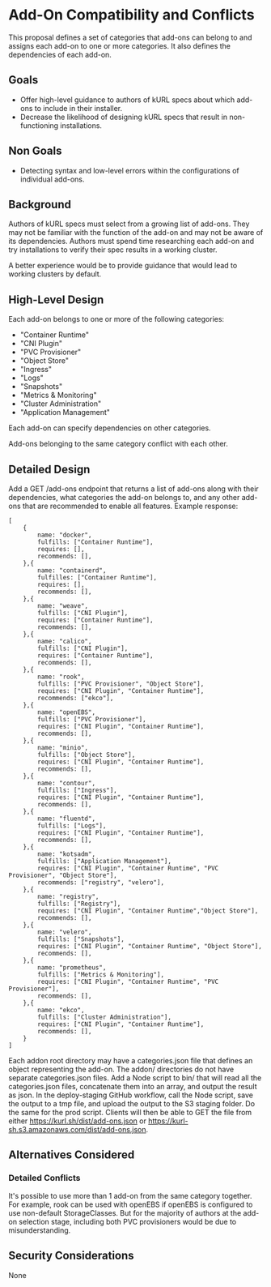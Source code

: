 # Add-On Compatibility and Conflicts

This proposal defines a set of categories that add-ons can belong to and assigns each add-on to one or more categories.
It also defines the dependencies of each add-on.

## Goals

- Offer high-level guidance to authors of kURL specs about which add-ons to include in their installer.
- Decrease the likelihood of designing kURL specs that result in non-functioning installations.

## Non Goals

- Detecting syntax and low-level errors within the configurations of individual add-ons.

## Background

Authors of kURL specs must select from a growing list of add-ons.
They may not be familiar with the function of the add-on and may not be aware of its dependencies.
Authors must spend time researching each add-on and try installations to verify their spec results in a working cluster.

A better experience would be to provide guidance that would lead to working clusters by default.

## High-Level Design

Each add-on belongs to one or more of the following categories:

- "Container Runtime"
- "CNI Plugin"
- "PVC Provisioner"
- "Object Store"
- "Ingress"
- "Logs"
- "Snapshots"
- "Metrics & Monitoring"
- "Cluster Administration"
- "Application Management"

Each add-on can specify dependencies on other categories.

Add-ons belonging to the same category conflict with each other.

## Detailed Design

Add a GET /add-ons endpoint that returns a list of add-ons along with their dependencies, what categories the add-on belongs to, and any other add-ons that are recommended to enable all features.
Example response:

```
[
	{
		name: "docker",
		fulfills: ["Container Runtime"],
		requires: [],
		recommends: [],
	},{
		name: "containerd",
		fulfilles: ["Container Runtime"],
		requires: [],
		recommends: [],
	},{
		name: "weave",
		fulfills: ["CNI Plugin"],
		requires: ["Container Runtime"],
		recommends: [],
	},{
		name: "calico",
		fulfills: ["CNI Plugin"],
		requires: ["Container Runtime"],
		recommends: [],
	},{
		name: "rook",
		fulfills: ["PVC Provisioner", "Object Store"],
		requires: ["CNI Plugin", "Container Runtime"],
		recommends: ["ekco"],
	},{
		name: "openEBS",
		fulfills: ["PVC Provisioner"],
		requires: ["CNI Plugin", "Container Runtime"],
		recommends: [],
	},{
		name: "minio",
		fulfills: ["Object Store"],
		requires: ["CNI Plugin", "Container Runtime"],
		recommends: [],
	},{
		name: "contour",
		fulfills: ["Ingress"],
		requires: ["CNI Plugin", "Container Runtime"],
		recommends: [],
	},{
		name: "fluentd",
		fulfills: ["Logs"],
		requires: ["CNI Plugin", "Container Runtime"],
		recommends: [],
	},{
		name: "kotsadm",
		fulfills: ["Application Management"],
		requires: ["CNI Plugin", "Container Runtime", "PVC Provisioner", "Object Store"],
		recommends: ["registry", "velero"],
	},{
		name: "registry",
		fulfills: ["Registry"],
		requires: ["CNI Plugin", "Container Runtime","Object Store"],
		recommends: [],
	},{
		name: "velero",
		fulfills: ["Snapshots"],
		requires: ["CNI Plugin", "Container Runtime", "Object Store"],
		recommends: [],
	},{
		name: "prometheus",
		fulfills: ["Metrics & Monitoring"],
		requires: ["CNI Plugin", "Container Runtime", "PVC Provisioner"],
		recommends: [],
	},{
		name: "ekco",
		fulfills: ["Cluster Administration"],
		requires: ["CNI Plugin", "Container Runtime"],
		recommends: [],
	}
]
```

Each addon root directory may have a categories.json file that defines an object representing the add-on.
The addon/<version> directories do not have separate categories.json files.
Add a Node script to bin/ that will read all the categories.json files, concatenate them into an array, and output the result as json.
In the deploy-staging GitHub workflow, call the Node script, save the output to a tmp file, and upload the output to the S3 staging folder.
Do the same for the prod script.
Clients will then be able to GET the file from either https://kurl.sh/dist/add-ons.json or https://kurl-sh.s3.amazonaws.com/dist/add-ons.json.

## Alternatives Considered

### Detailed Conflicts

It's possible to use more than 1 add-on from the same category together.
For example, rook can be used with openEBS if openEBS is configured to use non-default StorageClasses.
But for the majority of authors at the add-on selection stage, including both PVC provisioners would be due to misunderstanding.

## Security Considerations

None
